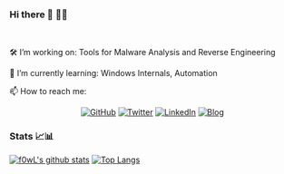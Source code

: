 ### Hi there 👋 👨‍💻 

<!--
**f0wl/f0wl** is a ✨ _special_ ✨ repository because its `README.md` (this file) appears on your GitHub profile.
-->

<br> 

🛠️ I’m working on: Tools for Malware Analysis and Reverse Engineering 

🧰 I’m currently learning:  Windows Internals, Automation

📫 How to reach me: <p align="center">
<a href="https://github.com/f0wl"><img src="https://img.shields.io/github/followers/f0wl.svg?label=GitHub&style=social" alt="GitHub"></a>
<a href="https://twitter.com/f0wlsec"><img src="https://img.shields.io/twitter/follow/f0wlsec?label=Twitter&style=social" alt="Twitter"></a>
<a href="https://www.linkedin.com/in/marius-genheimer"><img src="https://img.shields.io/badge/LinkedIn--_.svg?style=social&logo=linkedin" alt="LinkedIn"></a>
 <a href="https://dissectingmalwa.re"><img src="https://img.shields.io/badge/Blog-dissectingmalwa.re-brightgreen" alt="Blog"></a> 
</p>

### Stats 📈📊

[![f0wL's github stats](https://github-readme-stats.vercel.app/api?username=f0wl&show_icons=true&theme=dark)](https://github.com/anuraghazra/github-readme-stats)
[![Top Langs](https://github-readme-stats.vercel.app/api/top-langs/?username=f0wl&theme=dark&layout=compact)](https://github.com/anuraghazra/github-readme-stats)
